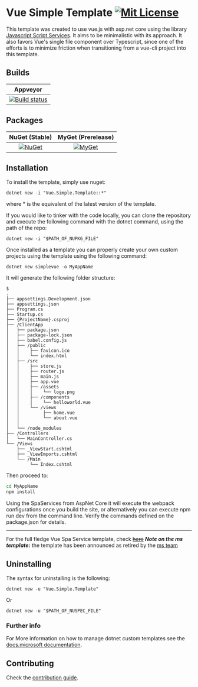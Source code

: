 # Vue Simple Template [![Mit License][mit-img]][mit]

This template was created to use vue.js with asp.net core using the library [Javascript Script Services](https://github.com/aspnet/JavaScriptServices). It aims to be minimalistic with its approach. It also favors Vue's single file component over Typescript, since one of the efforts is to minimize friction when transitioning from a vue-cli project into this template.

## Builds

| Appveyor  |
| :---:     |
| [![Build status][build-img]][build] |

## Packages

| NuGet (Stable) | MyGet (Prerelease) |
| :---: | :---: |
| [![NuGet][nuget-img]][nuget] | [![MyGet][myget-img]][myget] |

## Installation

To install the template, simply use nuget:

`dotnet new -i "Vue.Simple.Template::*"`

where * is the equivalent of the latest version of the template.

If you would like to tinker with the code locally, you can clone the repository and execute the following command with the dotnet command, using the path of the repo:

`dotnet new -i "$PATH_OF_NUPKG_FILE"`

Once installed as a template you can properly create your own custom projects using the template using the following command:

`dotnet new simplevue -o MyAppName`

It will generate the following folder structure:

``` tree
$
.
├── appsettings.Development.json
├── appsettings.json
├── Program.cs
├── Startup.cs
├── {ProjectName}.csproj
├── /ClientApp
│   ├── package.json
│   ├── package-lock.json
│   ├── babel.config.js
│   ├── /public
│   │    ├── favicon.ico
│   │    └── index.html
│   ├── /src
│   │    ├── store.js
│   │    ├── router.js
│   │    ├── main.js
│   │    ├── app.vue
│   │    ├── /assets
│   │    │    └── logo.png
│   │    ├── /components
│   │    │    └── helloworld.vue
│   │    └── /views
│   │         ├── home.vue
│   │         └── about.vue
│   │
│   └── /node_modules
├── /Controllers
│   └── MainController.cs
└── /Views
    ├── _ViewStart.cshtml
    ├── _ViewImports.cshtml
    └── /Main
         └── Index.cshtml
```

Then proceed to:

``` bash
cd MyAppName
npm install
```

Using the SpaServices from AspNet Core it will execute the webpack configurations once you build the site, or alternatively you can execute npm run dev from the command line. Verify the commands defined on the package.json for details.

---

For the full fledge Vue Spa Service template, check ~~[here](https://github.com/aspnet/templating/tree/dev/src/Microsoft.AspNetCore.SpaTemplates/content/Vue-CSharp)~~
__*Note on the ms template:*__ the template has been announced as retired by the [ms team](https://github.com/aspnet/Announcements/issues/289)

## Uninstalling

The syntax for uninstalling is the following:

`dotnet new -u "Vue.Simple.Template"`

Or 

`dotnet new -u "$PATH_OF_NUSPEC_FILE"`

### Further info

For More information on how to manage dotnet custom templates see the [docs.microsoft documentation](https://docs.microsoft.com/en-us/dotnet/core/tools/custom-templates).

## Contributing

Check the [contribution guide](https://github.com/Jaxelr/VueSimpleTemplate/blob/master/.github/CONTRIBUTING.md).

[mit-img]: http://img.shields.io/badge/License-MIT-blue.svg
[mit]: https://github.com/Jaxelr/VueSimpleTemplate/blob/master/LICENSE
[build-img]: https://ci.appveyor.com/api/projects/status/vvnkjjckfv6v1dgk?svg=true
[build]: https://ci.appveyor.com/project/Jaxelr/vuetemplate
[nuget-img]: https://img.shields.io/nuget/v/Vue.Simple.Template.svg
[nuget]: https://www.nuget.org/packages/Vue.Simple.Template/
[myget-img]: https://img.shields.io/myget/vue-simple-template/v/Vue.Simple.Template.svg
[myget]: https://www.myget.org/feed/vue-simple-template/package/nuget/Vue.Simple.Template

